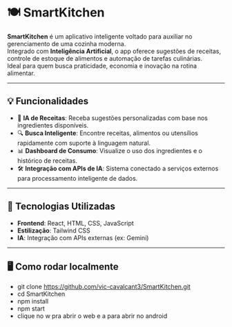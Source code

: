# 🍽️ SmartKitchen

**SmartKitchen** é um aplicativo inteligente voltado para auxiliar no gerenciamento de uma cozinha moderna.  
Integrado com **Inteligência Artificial**, o app oferece sugestões de receitas, controle de estoque de alimentos e automação de tarefas culinárias.  
Ideal para quem busca praticidade, economia e inovação na rotina alimentar.

---

## 💡 Funcionalidades

- 🧠 **IA de Receitas**: Receba sugestões personalizadas com base nos ingredientes disponíveis.
- 🔍 **Busca Inteligente**: Encontre receitas, alimentos ou utensílios rapidamente com suporte à linguagem natural.
- 📊 **Dashboard de Consumo**: Visualize o uso dos ingredientes e o histórico de receitas.
- 🛠️ **Integração com APIs de IA**: Sistema conectado a serviços externos para processamento inteligente de dados.

---

## 🚀 Tecnologias Utilizadas

- **Frontend**: React, HTML, CSS, JavaScript
- **Estilização**: Tailwind CSS
- **IA**: Integração com APIs externas (ex: Gemini)

---

## 🖥️ Como rodar localmente
- git clone https://github.com/vic-cavalcant3/SmartKitchen.git
- cd SmartKitchen
- npm install
- npm start
- clique no w pra abrir o web e a para abrir no android

